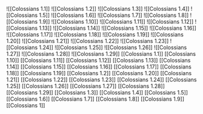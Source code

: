 ![[Colossians 1.1]]
![[Colossians 1.2]]
![[Colossians 1.3]]
![[Colossians 1.4]]
![[Colossians 1.5]]
![[Colossians 1.6]]
![[Colossians 1.7]]
![[Colossians 1.8]]
![[Colossians 1.9]]
![[Colossians 1.10]]
![[Colossians 1.11]]
![[Colossians 1.12]]
![[Colossians 1.13]]
![[Colossians 1.14]]
![[Colossians 1.15]]
![[Colossians 1.16]]
![[Colossians 1.17]]
![[Colossians 1.18]]
![[Colossians 1.19]]
![[Colossians 1.20]]
![[Colossians 1.21]]
![[Colossians 1.22]]
![[Colossians 1.23]]
![[Colossians 1.24]]
![[Colossians 1.25]]
![[Colossians 1.26]]
![[Colossians 1.27]]
![[Colossians 1.28]]
![[Colossians 1.29]]
[[Colossians 1.1]]
[[Colossians 1.10]]
[[Colossians 1.11]]
[[Colossians 1.12]]
[[Colossians 1.13]]
[[Colossians 1.14]]
[[Colossians 1.15]]
[[Colossians 1.16]]
[[Colossians 1.17]]
[[Colossians 1.18]]
[[Colossians 1.19]]
[[Colossians 1.2]]
[[Colossians 1.20]]
[[Colossians 1.21]]
[[Colossians 1.22]]
[[Colossians 1.23]]
[[Colossians 1.24]]
[[Colossians 1.25]]
[[Colossians 1.26]]
[[Colossians 1.27]]
[[Colossians 1.28]]
[[Colossians 1.29]]
[[Colossians 1.3]]
[[Colossians 1.4]]
[[Colossians 1.5]]
[[Colossians 1.6]]
[[Colossians 1.7]]
[[Colossians 1.8]]
[[Colossians 1.9]]
[[Colossians 1]]
